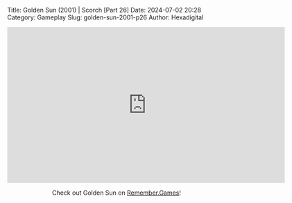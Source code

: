 Title: Golden Sun (2001) | Scorch [Part 26]
Date: 2024-07-02 20:28
Category: Gameplay
Slug: golden-sun-2001-p26
Author: Hexadigital

<center><iframe src="https://www.youtube.com/embed/o-WZiGJ26j8?feature=oembed" allow="accelerometer; autoplay; encrypted-media; gyroscope; picture-in-picture" width="640" height="360" frameborder="0"></iframe>

Check out Golden Sun on [Remember.Games](https://remember.games/game/3374/golden-sun/)!</center>